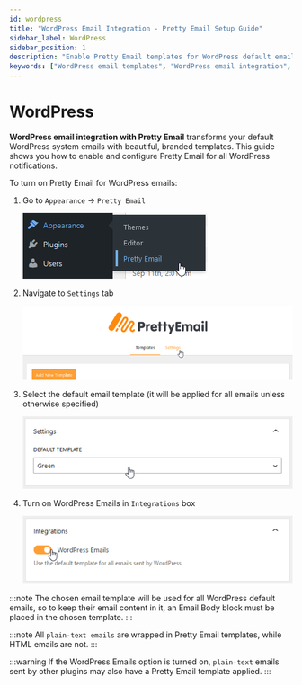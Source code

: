 ```yaml
---
id: wordpress
title: "WordPress Email Integration - Pretty Email Setup Guide"
sidebar_label: WordPress
sidebar_position: 1
description: "Enable Pretty Email templates for WordPress default emails. Step-by-step guide to integrate beautiful email templates with WordPress notifications and system emails."
keywords: ["WordPress email templates", "WordPress email integration", "Pretty Email WordPress", "WordPress email customization", "default WordPress emails", "WordPress email styling"]
---
```


# WordPress

**WordPress email integration with Pretty Email** transforms your default WordPress system emails with beautiful, branded templates. This guide shows you how to enable and configure Pretty Email for all WordPress notifications.

To turn on Pretty Email for WordPress emails:

1.  Go to `Appearance` -> `Pretty Email`

    ![](../../assets/wordpress-appearance-pretty-email-menu.png)

2.  Navigate to `Settings` tab

    ![](../../assets/wordpress-pretty-email-settings-tab.png)

3.  Select the default email template (it will be applied for all emails unless otherwise specified)

    ![](../../assets/wordpress-default-template-selection.png)

4.  Turn on WordPress Emails in `Integrations` box

    ![](../../assets/wordpress-emails-integration-toggle.png)

:::note
The chosen email template will be used for all WordPress default emails, so to keep their email content in it, an Email Body block must be placed in the chosen template.
:::

:::note
All `plain-text emails` are wrapped in Pretty Email templates, while HTML emails are not.
:::

:::warning
If the WordPress Emails option is turned on, `plain-text` emails sent by other plugins may also have a Pretty Email template applied.
:::